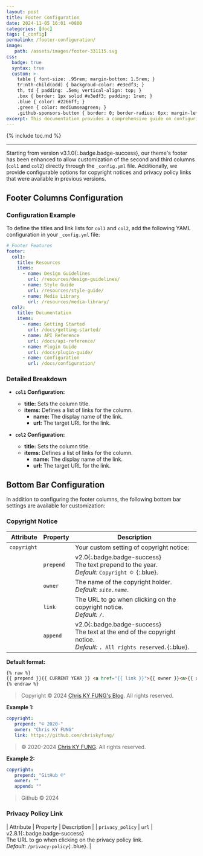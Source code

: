 ```yaml
---
layout: post
title: Footer Configuration
date: 2024-11-05 16:01 +0800
categories: [doc]
tags: [_config]
permalink: /footer-configuration/
image: 
   path: /assets/images/footer-331115.svg
css:
  badge: true
  syntax: true
  custom: >-
    table { font-size: .95rem; margin-bottom: 1.5rem; }
    tr:nth-child(odd) { backgroud-color: #e3edf3; }
    th, td { padding: .5em; vertical-align: top; }
    .box { border: 1px solid #e3edf3; padding: 1rem; }
    .blue { color: #2266ff; }
    .green { color: mediumseagreen; }
    .github-sponsors-button { border: 0; border-radius: 6px; margin-left: 2rem; width: 114px; height: 32px; }
excerpt: This documentation provides a comprehensive guide on configuring the footer columns and additional footer options in your theme, ensuring you can effectively customize your site's footer.
---
```


{% include toc.md %}

* * *

Starting from version <span>v3.1.0</span>{:.badge.badge-success}, our theme's footer has been enhanced to allow customization of the second and third columns (`col1` and `col2`) directly through the `_config.yml` file. Additionally, we provide configurable options for copyright notices and privacy policy links that were available in previous versions.

## Footer Columns Configuration

### Configuration Example

To define the titles and link lists for `col1` and `col2`, add the following YAML configuration in your `_config.yml` file:

```yaml
# Footer Features
footer:
  col1:
    title: Resources
    items:
      - name: Design Guidelines
        url: /resources/design-guidelines/
      - name: Style Guide
        url: /resources/style-guide/
      - name: Media Library
        url: /resources/media-library/
  col2:
    title: Documentation
    items:
      - name: Getting Started
        url: /docs/getting-started/
      - name: API Reference
        url: /docs/api-reference/
      - name: Plugin Guide
        url: /docs/plugin-guide/
      - name: Configuration
        url: /docs/configuration/
```

### Detailed Breakdown

- **`col1` Configuration:**
  - **title:** Sets the column title.
  - **items:** Defines a list of links for the column.
    - **name:** The display name of the link.
    - **url:** The target URL for the link.

- **`col2` Configuration:**
  - **title:** Sets the column title.
  - **items:** Defines a list of links for the column.
    - **name:** The display name of the link.
    - **url:** The target URL for the link.

## Bottom Bar Configuration

In addition to configuring the footer columns, the following bottom bar settings are available for customization:

### Copyright Notice

|   Attribute | Property  | Description                                                                                                                                |
| ----------: | --------- | ------------------------------------------------------------------------------------------------------------------------------------------ |
| `copyright` |           | Your custom setting of copyright notice:                                                                                                   |
|             | `prepend` | <span>v2.0</span>{:.badge.badge-success}<br> The text prepend to the year.<br> _Default:_ `Copyright © `{:.blue}.                          |
|             | `owner`   | The name of the copyright holder.<br> _Default:_ _`site.name`_.                                                                            |
|             | `link`    | The URL to go when clicking on the copyright notice.<br> _Default:_ `/`.                                                                   |
|             | `append`  | <span>v2.0</span>{:.badge.badge-success}<br> The text at the end of the copyright notice.<br> _Default:_ `. All rights reserved.`{:.blue}. |

**Default format:**

```html
{% raw %}
{{ prepend }}{{ CURRENT YEAR }} <a href="{{ link }}">{{ owner }}<a>{{ append }}
{% endraw %}
```

> Copyright © 2024 [Chris KY FUNG's Blog](https://chriskyfung.github.io). All rights reserved.

**Example 1:**

```yaml
copyright:
   prepend: "© 2020-"
   owner: "Chris KY FUNG"
   link: https://github.com/chriskyfung/
```

> © 2020-2024 [Chris KY FUNG](https://github.com/chriskyfung/). All rights reserved.

**Example 2:**

```yaml
copyright:
   prepend: "GitHub ©"
   owner: ""
   append: ""
```

> Github © 2024

### Privacy Policy Link

|        Attribute | Property  | Description                                                                                                                                      |
| `privacy_policy` | `url`     | <span>v2.8.1</span>{:.badge.badge-success}<br> The URL to go when clicking on the privacy policy link.<br> _Default:_ `/privacy-policy`{:.blue}. |
